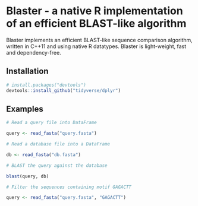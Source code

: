 # Blaster - a native R implementation of an efficient BLAST-like algorithm

Blaster implements an efficient BLAST-like sequence comparison algorithm, written in C++11 and using native R datatypes. Blaster is light-weight, fast and dependency-free.

## Installation

```R
# install.packages("devtools")
devtools::install_github("tidyverse/dplyr")
```

## Examples

```R
# Read a query file into DataFrame

query <- read_fasta("query.fasta")

# Read a database file into a DataFrame

db <- read_fasta("db.fasta")

# BLAST the query against the database

blast(query, db)

# Filter the sequences containing motif GAGACTT

query <- read_fasta("query.fasta", "GAGACTT")

```

